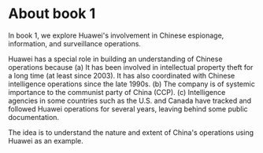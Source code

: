# About book 1
In book 1, we explore Huawei's involvement in Chinese espionage, information, and surveillance operations.

Huawei has a special role in building an understanding of Chinese operations because 
(a) It has been involved in intellectual property theft for a long time (at least since 2003). It has also coordinated with Chinese intelligence operations since the late 1990s.
(b) The company is of systemic importance to the communist party of China (CCP).
(c) Intelligence agencies in some countries such as the U.S. and Canada have tracked and followed Huawei operations for several years, leaving behind some public documentation.

The idea is to understand the nature and extent of China's operations using Huawei as an example.